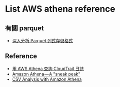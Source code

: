 # List AWS athena reference

## 有關 parquet
  * [深入分析 Parquet 列式存儲格式](https://kknews.cc/zh-tw/code/jl36ooq.html)

## Reference
  * [用 AWS Athena 查詢 CloudTrail 日誌](https://www.ecloudture.com/querying-cloudtrail-logs-with-aws-athena/)
  * [Amazon Athena — A "sneak peak"](https://medium.com/weareservian/amazon-athena-a-sneak-peak-67f7d516f797)
  * [CSV Analysis with Amazon Athena](https://medium.com/avmconsulting-blog/csv-analysis-with-amazon-athena-b241f87f010c)

